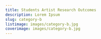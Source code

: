 ```yaml
---
title: Students Artist Research Outcomes
description: Lorem Ipsum
slug: category-b
listimage: images/category-b.jpg
coverimage: images/category-b.jpg
---
```

